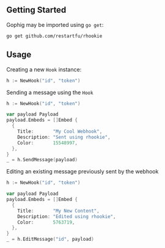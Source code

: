 ## Getting Started

Gophig may be imported using `go get`:
```
go get github.com/restartfu/rhookie
```

## Usage

Creating a new `Hook` instance:
```go
h := NewHook("id", "token")
```
Sending a message using the `Hook`
```go
h := NewHook("id", "token")

var payload Payload
payload.Embeds = []Embed {
  {
    Title:       "My Cool Webhook",
    Description: "Sent using rhookie",
    Color:       15548997,
  },
}
_ = h.SendMessage(payload)
```
Editing an existing message previously sent by the webhook
```go
h := NewHook("id", "token")

var payload Payload
payload.Embeds = []Embed {
  {
    Title:       "My New Content",
    Description: "Edited using rhookie",
    Color:       5763719,
  },
}
_ = h.EditMessage("id", payload)
```
